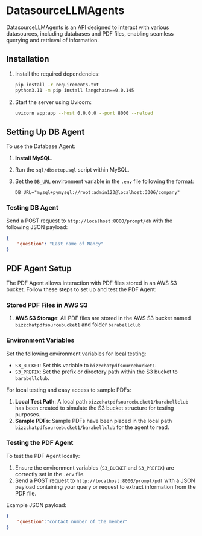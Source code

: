 # DatasourceLLMAgents

DatasourceLLMAgents is an API designed to interact with various datasources, including databases and PDF files, enabling seamless querying and retrieval of information.

## Installation

1. Install the required dependencies:

    ```bash
    pip install -r requirements.txt
    python3.11 -m pip install langchain==0.0.145
    ```

2. Start the server using Uvicorn:

    ```bash
    uvicorn app:app --host 0.0.0.0 --port 8000 --reload
    ```

## Setting Up DB Agent

To use the Database Agent:

1. **Install MySQL**.
2. Run the `sql/dbsetup.sql` script within MySQL.
3. Set the `DB_URL` environment variable in the `.env` file following the format:

    ```
    DB_URL="mysql+pymysql://root:admin123@localhost:3306/company"
    ```

### Testing DB Agent

Send a POST request to `http://localhost:8000/prompt/db` with the following JSON payload:

```json
{
    "question": "Last name of Nancy"
} 

```


## PDF Agent Setup

The PDF Agent allows interaction with PDF files stored in an AWS S3 bucket. Follow these steps to set up and test the PDF Agent:

### Stored PDF Files in AWS S3

1. **AWS S3 Storage**: All PDF files are stored in the AWS S3 bucket named `bizzchatpdfsourcebucket1` and folder `barabellclub`

### Environment Variables

Set the following environment variables for local testing:

- `S3_BUCKET`: Set this variable to `bizzchatpdfsourcebucket1`.
- `S3_PREFIX`: Set the prefix or directory path within the S3 bucket to `barabellclub`.

For local testing and easy access to sample PDFs:

1. **Local Test Path**: A local path `bizzchatpdfsourcebucket1/barabellclub` has been created to simulate the S3 bucket structure for testing purposes.
2. **Sample PDFs**: Sample PDFs have been placed in the local path `bizzchatpdfsourcebucket1/barabellclub` for the agent to read.

### Testing the PDF Agent

To test the PDF Agent locally:

1. Ensure the environment variables (`S3_BUCKET` and `S3_PREFIX`) are correctly set in the `.env` file.
2. Send a POST request to `http://localhost:8000/prompt/pdf` with a JSON payload containing your query or request to extract information from the PDF file.

Example JSON payload:

```json
{
    "question":"contact number of the member"
}
```